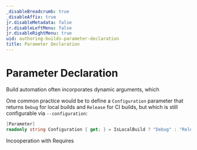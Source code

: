 ```yaml
---
_disableBreadcrumb: true
_disableAffix: true
jr.disableMetadata: false
jr.disableLeftMenu: false
jr.disableRightMenu: true
uid: authoring-builds-parameter-declaration
title: Parameter Declaration
---
```


# Parameter Declaration

Build automation often incorporates dynamic arguments, which 




One common practice would be to define a `Configuration` parameter that returns `Debug` for local builds and `Release` for CI builds, but which is still configurable via `--configuration`: 
 
```c#
[Parameter]
readonly string Configuration { get; } = IsLocalBuild ? "Debug" : "Release";
```

Incooperation with Requires
